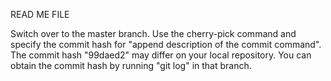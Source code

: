 READ ME FILE


Switch over to the master branch. Use the cherry-pick command and specify the commit hash for "append description of the commit command". The commit hash "99daed2" may differ on your local repository. You can obtain the commit hash by running "git log" in that branch.
